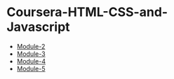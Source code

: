 # Coursera-HTML-CSS-and-Javascript

* [Module-2](https://rishikeshmvit.github.io/Coursera-HTML-CSS-and-JavaScript-for-Web-Developers/Assignments/module-2/index.html)
* [Module-3](https://rishikeshmvit.github.io/Coursera-HTML-CSS-and-JavaScript-for-Web-Developers/Assignments/module-3/index.html)
* [Module-4](https://rishikeshmvit.github.io/Coursera-HTML-CSS-and-JavaScript-for-Web-Developers/Assignments/module-4/index.html)
* [Module-5](https://rishikeshmvit.github.io/Coursera-HTML-CSS-and-JavaScript-for-Web-Developers/Assignments/module-5/index.html)
